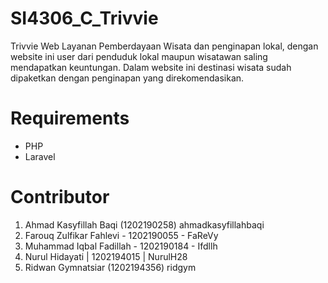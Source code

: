 # SI4306_C_Trivvie

Trivvie 
Web Layanan Pemberdayaan Wisata dan penginapan lokal, dengan website ini user dari penduduk lokal maupun wisatawan saling mendapatkan keuntungan.
Dalam website ini destinasi wisata sudah dipaketkan dengan penginapan yang direkomendasikan.

# Requirements 

- PHP
- Laravel

# Contributor
1. Ahmad Kasyfillah Baqi (1202190258) ahmadkasyfillahbaqi
2. Farouq Zulfikar Fahlevi - 1202190055 - FaReVy
3. Muhammad Iqbal Fadillah - 1202190184 - Ifdllh
4. Nurul Hidayati | 1202194015 | NurulH28
5. Ridwan Gymnatsiar (1202194356) ridgym
